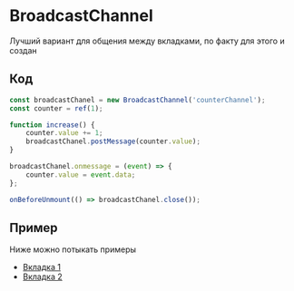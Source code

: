 # BroadcastChannel

Лучший вариант для общения между вкладками, по факту для этого и создан

## Код
```javascript
const broadcastChanel = new BroadcastChannel('counterChannel');
const counter = ref(1);

function increase() {
	counter.value += 1;
	broadcastChanel.postMessage(counter.value);
}

broadcastChanel.onmessage = (event) => {
	counter.value = event.data;
};

onBeforeUnmount(() => broadcastChanel.close());
```

## Пример

Ниже можно потыкать примеры

- [Вкладка 1](/examples/communication-between-tabs/broadcast-channel/1)
- [Вкладка 2](/examples/communication-between-tabs/broadcast-channel/2)

